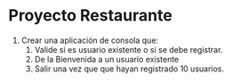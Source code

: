 # Proyecto Restaurante
1. Crear una aplicación de consola que:
    1. Valide si es usuario existente o si se debe registrar.
    2. De la Bienvenida a un usuario existente
    3. Salir una vez que que hayan registrado 10 usuarios.

 